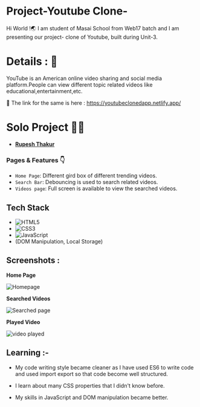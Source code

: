 # Project-Youtube Clone-
Hi World !🌏
I am student of Masai School from Web17 batch and I am presenting our project- clone of Youtube, built during Unit-3.

# Details : 🔭
YouTube is an American online video sharing and social media platform.People can view different topic related videos like educational,entertainment,etc.


 🚀 The link for the same is here : https://youtubeclonedapp.netlify.app/
 

# Solo Project 👨‍💻
  - **[Rupesh Thakur](https://github.com/Rupesh8844)**

### Pages & Features 👇

- `Home Page`: Different gird box of different trending videos.
- `Search Bar`: Debouncing is used to search related videos.
- `Videos page`: Full screen is available to view the searched videos.

## Tech Stack

- ![HTML5](https://img.shields.io/badge/-HTML5-000000?style=for-the-badge&logo=HTML5)
- ![CSS3](https://img.shields.io/badge/-CSS3-000000?style=for-the-badge&logo=CSS3)
- ![JavaScript](https://img.shields.io/badge/-JavaScript-000000?style=for-the-badge&logo=javascript) 
- (DOM Manipulation, Local Storage)

## Screenshots :

**Home Page**

![Homepage](https://user-images.githubusercontent.com/101567722/185149083-28f1af89-6416-4e5c-87d5-5b9c05b61939.png)


**Searched Videos**

![Searched page](https://user-images.githubusercontent.com/101567722/185149594-2eec71a5-17a0-4020-8eae-e492404cc04c.png)


**Played Video**

![video played](https://user-images.githubusercontent.com/101567722/185149679-047f65b8-67cf-4fdf-862b-9d4a230ccfc7.png)


## Learning :-

- My code writing style became cleaner as I have used ES6 to write code and used import export so that code become well structured.

- I learn about many CSS properties that I didn't know before.

- My skills in JavaScript and DOM manipulation became better.


